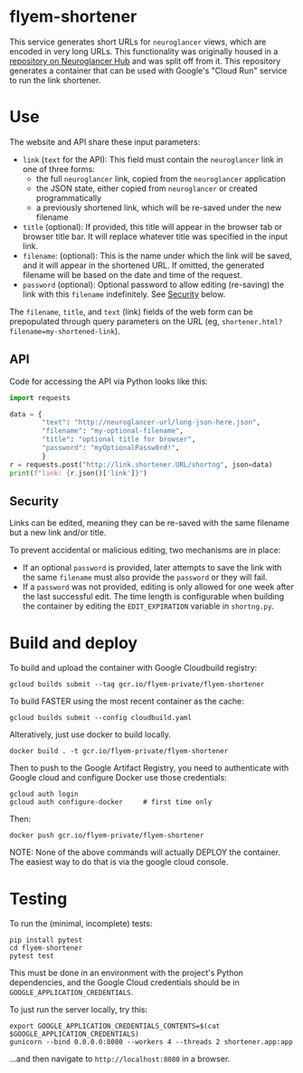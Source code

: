 flyem-shortener
===============

This service generates short URLs for `neuroglancer` views, which are encoded in very long URLs. This functionality was originally housed in a [repository on Neuroglancer Hub](https://github.com/neuroglancerhub/ngsupport) and was split off from it. This repository generates a container that can be used with Google's "Cloud Run" service to run the link shortener.

# Use

The website and API share these input parameters:

- `link` (`text` for the API): This field must contain the `neuroglancer` link in one of three forms:
    - the full `neuroglancer` link, copied from the `neuroglancer` application
    - the JSON state, either copied from `neuroglancer` or created programmatically
    - a previously shortened link, which will be re-saved under the new filename
- `title` (optional): If provided, this title will appear in the browser tab or browser title bar. It will replace whatever title was specified in the input link.
- `filename`: (optional): This is the name under which the link will be saved, and it will appear in the shortened URL. If omitted, the generated filename will be based on the date and time of the request.
- `password` (optional): Optional password to allow editing (re-saving) the link with this `filename` indefinitely. See [Security](#security) below.

The `filename`, `title`, and `text` (link) fields of the web form can be prepopulated through query parameters on the URL (eg, `shortener.html?filename=my-shortened-link`). 

## API

Code for accessing the API via Python looks like this:

```python
import requests

data = {
        "text": "http://neuroglancer-url/long-json-here.json",
        "filename": "my-optional-filename",
        "title": "optional title for browser",
        "password": "myOptionalPassw0rd!",
        }
r = requests.post("http://link.shortener.URL/shortng", json=data)
print(f"link: {r.json()['link']}")
```

## Security

Links can be edited, meaning they can be re-saved with the same filename but a new link and/or title.

To prevent accidental or malicious editing, two mechanisms are in place:
- If an optional `password` is provided, later attempts to save the link with the same `filename` must also provide the `password` or they will fail.
- If a `password` was not provided, editing is only allowed for one week after the last successful edit. The time length is configurable when building the container by editing the `EDIT_EXPIRATION` variable in `shortng.py`.


# Build and deploy

To build and upload the container with Google Cloudbuild registry:

    gcloud builds submit --tag gcr.io/flyem-private/flyem-shortener

To build FASTER using the most recent container as the cache:

    gcloud builds submit --config cloudbuild.yaml


Alteratively, just use docker to build locally.

    docker build . -t gcr.io/flyem-private/flyem-shortener

Then to push to the Google Artifact Registry, you need to authenticate with Google cloud and configure Docker use those credentials:

    gcloud auth login
    gcloud auth configure-docker     # first time only

Then:

    docker push gcr.io/flyem-private/flyem-shortener


NOTE: None of the above commands will actually DEPLOY the container.
      The easiest way to do that is via the google cloud console.

# Testing

To run the (minimal, incomplete) tests:

    pip install pytest
    cd flyem-shortener
    pytest test

This must be done in an environment with the project's Python dependencies, and the Google Cloud credentials should be in `GOOGLE_APPLICATION_CREDENTIALS`.

To just run the server locally, try this:

    export GOOGLE_APPLICATION_CREDENTIALS_CONTENTS=$(cat $GOOGLE_APPLICATION_CREDENTIALS)
    gunicorn --bind 0.0.0.0:8080 --workers 4 --threads 2 shortener.app:app

...and then navigate to `http://localhost:8080` in a browser.
